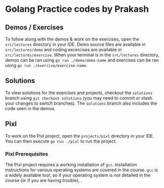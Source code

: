 # Golang Practice codes by Prakash

## Demos / Exercises
To follow along with the demos & work on the exercises, open the `src/lectures` directory in your IDE.
Demo source files are available in `src/lectures/demo` and coding excercises are available in `src/lectures/exercise`.
When your terminal is in the `src/lectures` directory, demos can be ran using `go run ./demo/demo-name` and exercises can be ran using `go run ./exercise/exercise-name`.

## Solutions
To view solutions for the exercises and projects, checkout the `solutions` branch using `git checkout solutions` (you may need to commit or stash your changes to switch branches).
The `solutions` branch also includes the code seen in the demos.



## Pixl
To work on the Pixl project, open the `projects/pixl` directory in your IDE.
You can then execute `go run ./pixl` to run the project.

### Pixl Prerequisites
The Pixl project requires a working installation of `gcc`.
Installation instructions for various operating systems are covered in the course.
`gcc` is a widely available tool, so if your operating system is _not_ detailed in the course (or if you are having trouble), .

